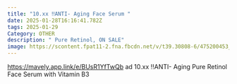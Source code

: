 ```yaml
---
title: "10.xx ‼ANTI- Aging Face Serum "
date: 2025-01-28T16:16:41.782Z
tags: 2025-01-29
Category: OTHER
description: " Pure Retinol, ON SALE"
image: https://scontent.fpat11-2.fna.fbcdn.net/v/t39.30808-6/475200453_122138423798522111_8586989978675372982_n.jpg?_nc_cat=106&ccb=1-7&_nc_sid=127cfc&_nc_ohc=L3jMvxJQV20Q7kNvgEhKQj_&_nc_zt=23&_nc_ht=scontent.fpat11-2.fna&_nc_gid=AetCZaVkYCSu1Dd1S1plO_1&oh=00_AYCCw_GHvb36FAgm7VltVnaatXaWA2MKoMswBi23xhZ4_A&oe=679ECE3B
---
```

https://mavely.app.link/e/BUsR1YfTwQb   ad
10.xx ‼ANTI- Aging Pure Retinol Face Serum with Vitamin B3